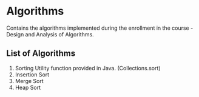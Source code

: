 # Algorithms
Contains the algorithms implemented during the enrollment in the course - Design and Analysis of Algorithms.

## List of Algorithms
  1. Sorting Utility function provided in Java. (Collections.sort)
  2. Insertion Sort
  3. Merge Sort
  4. Heap Sort
